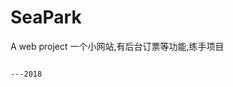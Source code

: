 # SeaPark
A web project
一个小网站,有后台订票等功能,练手项目


                                                                                 ---2018
